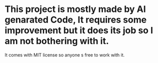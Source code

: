 # This project is mostly made by AI genarated Code, It requires some improvement but it does its job so I am not bothering with it.

It comes with MIT license so anyone s free to work with it.